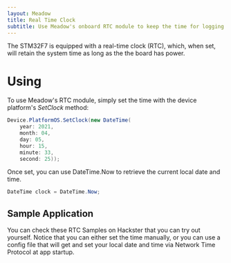 ```yaml
---
layout: Meadow
title: Real Time Clock
subtitle: Use Meadow's onboard RTC module to keep the time for logging or other use cases.
---
```


The STM32F7 is equipped with a real-time clock (RTC), which, when set, will retain the system time as long as the the board has power. 

# Using

To use Meadow's RTC module, simply set the time with the device platform's *SetClock* method:

```csharp
Device.PlatformOS.SetClock(new DateTime(
    year: 2021, 
    month: 04, 
    day: 05, 
    hour: 15, 
    minute: 33, 
    second: 25));
```

Once set, you can use DateTime.Now to retrieve the current local date and time.

```csharp
DateTime clock = DateTime.Now;
```

## Sample Application

You can check these RTC Samples on Hackster that you can try out yourself. Notice that you can either set the time manually, or you can use a config file that will get and set your local date and time via Network Time Protocol at app startup.

<!-- <table>
    <tr>
        <td style="width:50%">
            <img alt="Video showing a Meadow connected to a multi-line character display showing text, Meadow RTC is now available in b3.9, followed by the date and then the current time with the seconds incrementing." src="../../../Common_Files/Hackster/RtcClock.gif"/>
        </td>
        <td style="width:50%; font-size:20px;">
            <p style="font-size:22px;">
                <a style="font-size:25px;" href="https://www.hackster.io/wilderness-labs/build-a-clock-with-meadow-s-onboard-real-time-clock-chip-2b1f85">Build a Clock with Meadow's Onboard Real Time Clock Chip</a>
                <br/>
                Build your own clock with an LCD display, a couple of Push Buttons and a Meadow F7 board and its onboard RTC, all using full.NET and C#.
            </p>
        </td>
    </tr>
    <tr>
        <td style="width:50%">
            <img alt="Video showing a vertical LED matrix showing the current date and then the current time when a button is pressed." src="../../../Common_Files/Hackster/RtcWifi.gif"/>
        </td>
        <td style="width:50%">
            <p style="font-size:22px;">
                <a style="font-size:25px;" href="https://www.hackster.io/wilderness-labs/build-a-wifi-connected-clock-using-meadow-e0c6b6">Build a WIFI Connected Clock Using Meadow</a>
                <br/>
                Build this nifty clock with Meadow getting the date and time from an NTP server via WIFI and room temperature with an LM35 Analog sensor.
            </p>
        </td>
    </tr>
    <tr>
        <td style="width:50%">
            <img alt="Video showing a Meadow connected to a multi-line character display showing the date, time, indoor and outdoor temperatures, and a weather description." src="../../../Common_Files/Hackster/RtcChristmas.gif"/>
        </td>
        <td style="width:50%">
            <p style="font-size:22px;">
                <a style="font-size:25px;" href="https://www.hackster.io/wilderness-labs/wifi-christmas-countdown-timer-w-an-lcd-display-and-meadow-e4cf9c">WIFI Christmas Countdown Timer w/ an LCD Display and Meadow</a>
                <br/>
                Use Meadow.Foundation to quickly and easily wire up a LCD screen and to make a Christmas countdown display.
            </p>
        </td>
    </tr>
</table> -->
